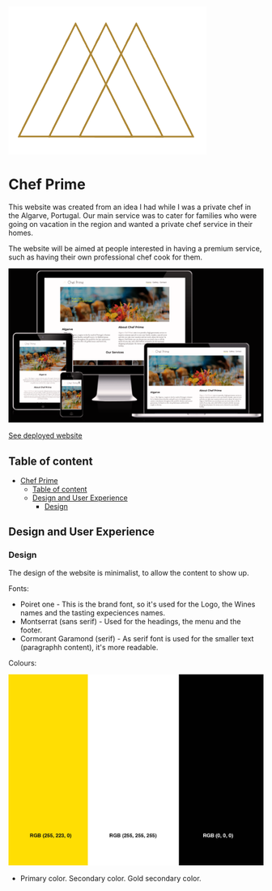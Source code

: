 ![CI logo](assets/images/pequeno.png) 

# Chef Prime

This website was created from an idea I had while I was a private chef in the Algarve, Portugal. Our main service was to cater for families who were going on vacation in the region and wanted a private chef service in their homes.

The website will be aimed at people interested in having a premium service, such as having their own professional chef cook for them.

![Responsice Mockup](assets/media/responsive2.png)

[See deployed website](https://goncalves95.github.io/Algarve_Chef_Prime/)

## Table of content

- [Chef Prime](#chef-prime)
  - [Table of content](#table-of-content)
  - [Design and User Experience](#design-and-user-experience)
    - [Design](#design)

## Design and User Experience

### Design

The design of the website is minimalist, to allow the content to show up.

Fonts:

- Poiret one - This is the brand font, so it's used for the Logo, the Wines names and the tasting expeciences names.
- Montserrat (sans serif) - Used for the headings, the menu and the footer.
- Cormorant Garamond (serif) - As serif font is used for the smaller text (paragraphh content), it's more readable.

Colours:

![colors](assets/media/rgb_colors.jpg)

- Primary color.   Secondary color.    Gold secondary color.
